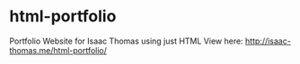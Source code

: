 # html-portfolio
Portfolio Website for Isaac Thomas using just HTML
View here: http://isaac-thomas.me/html-portfolio/
